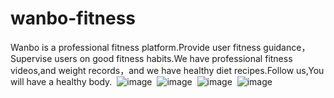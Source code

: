 # wanbo-fitness
Wanbo is a professional fitness platform.Provide user fitness guidance，Supervise users on good fitness habits.We have professional fitness videos,and weight records，and we have
healthy diet recipes.Follow us,You will have a healthy body.
 ![image](https://github.com/neozzx/wanbo/raw/master/wanbo-fitness/wanbo-fitness/1.png)
 ![image](https://github.com/neozzx/wanbo/raw/master/wanbo-fitness/wanbo-fitness/2.png)
 ![image](https://github.com/neozzx/wanbo/raw/master/wanbo-fitness/wanbo-fitness/3.png)
 ![image](https://github.com/neozzx/wanbo/raw/master/wanbo-fitness/wanbo-fitness/4.png)
